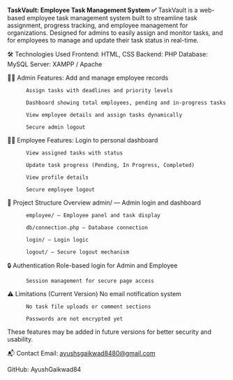 **TaskVault: Employee Task Management System ✅**
TaskVault is a web-based employee task management system built to streamline task assignment, progress tracking, and employee management for organizations. Designed for admins to easily assign and monitor tasks, and for employees to manage and update their task status in real-time.

🛠️ Technologies Used
          Frontend: HTML, CSS
          Backend: PHP
          Database: MySQL
          Server: XAMPP / Apache

👨‍💼 Admin Features:
          Add and manage employee records
          
          Assign tasks with deadlines and priority levels
          
          Dashboard showing total employees, pending and in-progress tasks
          
          View employee details and assign tasks dynamically
          
          Secure admin logout

👨‍💻 Employee Features:
          Login to personal dashboard
          
          View assigned tasks with status
          
          Update task progress (Pending, In Progress, Completed)
          
          View profile details
          
          Secure employee logout

📌 Project Structure Overview
          admin/ — Admin login and dashboard
          
          employee/ — Employee panel and task display
          
          db/connection.php — Database connection
          
          login/ — Login logic
          
          logout/ — Secure logout mechanism

🔒 Authentication
          Role-based login for Admin and Employee
          
          Session management for secure page access

⚠️ Limitations (Current Version)
          No email notification system
          
          No task file uploads or comment sections
          
          Passwords are not encrypted yet

These features may be added in future versions for better security and usability.

📬 Contact
Email: ayushsgaikwad8480@gmail.com

GitHub: AyushGaikwad84



